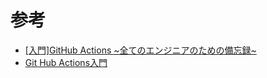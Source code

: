 # 参考
- [[入門]GitHub Actions \~全てのエンジニアのための備忘録\~](https://selfnote.work/20220109/programming/begginer-github-actions/)
- [Git Hub Actions入門](https://zenn.dev/hashito/articles/7c292f966c0b59)
